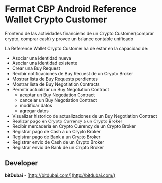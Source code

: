 # Fermat CBP Android Reference Wallet Crypto Customer

Frontend de las actividades financieras de un Crypto Customer(comprar crypto, comprar cash) y provee un balance contable unificado

La Reference Wallet Crypto Customer ha de estar en la capacidad de:

* Asociar una identidad nueva
* Asociar una identidad existente
* Crear una Buy Request
* Recibir notificaciones de Buy Request de un Crypto Broker
* Mostrar lista de Buy Requests pendientes
* Mostrar lista de Buy Negotiation Contracts
* Permitir actualizar un Buy Negotiation Contract
    * aceptar un Buy Negotiation Contract
    * cancelar un Buy Negotiation Contract
    * modificar datos
    * agregar datos
* Visualizar historico de actualizaciones de un Buy Negotiation Contract
* Realizar pago en Crypto Currency a un Crypto Broker
* Recibir mercaderia en Crypto Currency de un Crypto Broker
* Registrar pago de Cash a un Crypto Broker
* Registrar pago de Bank a un Crypto Broker
* Registrar envio de Cash de un Crypto Broker
* Registrar envio de Bank de un Crypto Broker

## Developer

**bitDubai** - [http://bitdubai.com/](http://bitdubai.com/)
